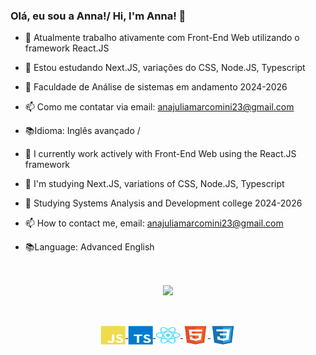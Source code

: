  ### Olá, eu sou a Anna!/ Hi, I'm Anna! 👋

- 🔭 Atualmente trabalho ativamente com Front-End Web utilizando o framework React.JS
- 🌱 Estou estudando Next.JS, variações do CSS, Node.JS, Typescript
- 📖 Faculdade de Análise de sistemas em andamento 2024-2026
- 📫 Como me contatar via email: anajuliamarcomini23@gmail.com
- 📚Idioma: Inglês avançado
 /
- 🔭 I currently work actively with Front-End Web using the React.JS framework
- 🌱 I'm studying Next.JS, variations of CSS, Node.JS, Typescript
- 📖 Studying Systems Analysis and Development college 2024-2026
- 📫 How to contact me, email: anajuliamarcomini23@gmail.com
- 📚Language: Advanced English
  

  ##
<br>
<div align="center">
  <a href="https://github.com/annamarcomini">
  <img height="180em" src="https://github-readme-stats-git-masterrstaa-rickstaa.vercel.app/api/top-langs/?username=annamarcomini&layout=compact&langs_count=7&theme=radical"/>
</div>
  
##
  
  <div style="display: inline_block" align="center"><br>
  <img align="center" alt="Anna-Js" height="30" width="40" src="https://raw.githubusercontent.com/devicons/devicon/master/icons/javascript/javascript-plain.svg">
  <img align="center" alt="Anna-Ts" height="30" width="40" src="https://raw.githubusercontent.com/devicons/devicon/master/icons/typescript/typescript-plain.svg">
  <img align="center" alt="Anna-React" height="30" width="40" src="https://raw.githubusercontent.com/devicons/devicon/master/icons/react/react-original.svg">
  <img align="center" alt="Anna-HTML" height="30" width="40" src="https://raw.githubusercontent.com/devicons/devicon/master/icons/html5/html5-original.svg">
  <img align="center" alt="Anna-CSS" height="30" width="40" src="https://raw.githubusercontent.com/devicons/devicon/master/icons/css3/css3-original.svg">
  </div>

